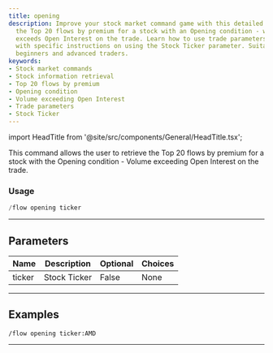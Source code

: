 ```yaml
---
title: opening
description: Improve your stock market command game with this detailed guide on retrieving
  the Top 20 flows by premium for a stock with an Opening condition - where Volume
  exceeds Open Interest on the trade. Learn how to use trade parameters effectively,
  with specific instructions on using the Stock Ticker parameter. Suitable for both
  beginners and advanced traders.
keywords:
- Stock market commands
- Stock information retrieval
- Top 20 flows by premium
- Opening condition
- Volume exceeding Open Interest
- Trade parameters
- Stock Ticker
---
```


import HeadTitle from '@site/src/components/General/HeadTitle.tsx';

<HeadTitle title="flow: opening - Discord Reference | OpenBB Bot Docs" />

This command allows the user to retrieve the Top 20 flows by premium for a stock with the Opening condition - Volume exceeding Open Interest on the trade.

### Usage

```python wordwrap
/flow opening ticker
```

---

## Parameters

| Name | Description | Optional | Choices |
| ---- | ----------- | -------- | ------- |
| ticker | Stock Ticker | False | None |


---

## Examples

```
/flow opening ticker:AMD
```
---
